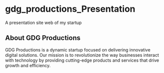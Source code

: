 # gdg_productions_Presentation

A presentation site web of my startup

## About GDG Productions

GDG Productions is a dynamic startup focused on delivering innovative digital solutions. Our mission is to revolutionize the way businesses interact with technology by providing cutting-edge products and services that drive growth and efficiency.
